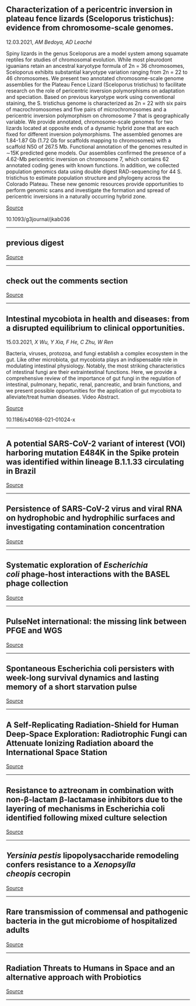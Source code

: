## Characterization of a pericentric inversion in plateau fence lizards (Sceloporus tristichus): evidence from chromosome-scale genomes.
 12.03.2021, _AM Bedoya, AD Leaché_


Spiny lizards in the genus Sceloporus are a model system among squamate reptiles for studies of chromosomal evolution. While most pleurodont iguanians retain an ancestral karyotype formula of 2n = 36 chromosomes, Sceloporus exhibits substantial karyotype variation ranging from 2n = 22 to 46 chromosomes. We present two annotated chromosome-scale genome assemblies for the Plateau Fence Lizard (Sceloporus tristichus) to facilitate research on the role of pericentric inversion polymorphisms on adaptation and speciation. Based on previous karyotype work using conventional staining, the S. tristichus genome is characterized as 2n = 22 with six pairs of macrochromosomes and five pairs of microchromosomes and a pericentric inversion polymorphism on chromosome 7 that is geographically variable. We provide annotated, chromosome-scale genomes for two lizards located at opposite ends of a dynamic hybrid zone that are each fixed for different inversion polymorphisms. The assembled genomes are 1.84-1.87 Gb (1.72 Gb for scaffolds mapping to chromosomes) with a scaffold N50 of 267.5 Mb. Functional annotation of the genomes resulted in ∼15K predicted gene models. Our assemblies confirmed the presence of a 4.62-Mb pericentric inversion on chromosome 7, which contains 62 annotated coding genes with known functions. In addition, we collected population genomics data using double digest RAD-sequencing for 44 S. tristichus to estimate population structure and phylogeny across the Colorado Plateau. These new genomic resources provide opportunities to perform genomic scans and investigate the formation and spread of pericentric inversions in a naturally occurring hybrid zone.

[Source](https://microbiomedigest.com/2021/03/01/march-1st-2021/)

10.1093/g3journal/jkab036

---

## previous digest

[Source](https://microbiomedigest.com/2021/03/01/march-1st-2021/)

---

## check out the comments section

[Source](https://www.biorxiv.org/content/10.1101/2020.07.16.205534v1?versioned=true)

---

## Intestinal mycobiota in health and diseases: from a disrupted equilibrium to clinical opportunities.
 15.03.2021, _X Wu, Y Xia, F He, C Zhu, W Ren_


Bacteria, viruses, protozoa, and fungi establish a complex ecosystem in the gut. Like other microbiota, gut mycobiota plays an indispensable role in modulating intestinal physiology. Notably, the most striking characteristics of intestinal fungi are their extraintestinal functions. Here, we provide a comprehensive review of the importance of gut fungi in the regulation of intestinal, pulmonary, hepatic, renal, pancreatic, and brain functions, and we present possible opportunities for the application of gut mycobiota to alleviate/treat human diseases. Video Abstract.

[Source](https://microbiomejournal.biomedcentral.com/articles/10.1186/s40168-021-01024-x)

10.1186/s40168-021-01024-x

---

## A potential SARS-CoV-2 variant of interest (VOI) harboring mutation E484K in the Spike protein was identified within lineage B.1.1.33 circulating in Brazil

[Source](https://www.biorxiv.org/content/10.1101/2021.03.12.434969v1.abstract)

---

## Persistence of SARS-CoV-2 virus and viral RNA on hydrophobic and hydrophilic surfaces and investigating contamination concentration

[Source](http://biorxiv.org/content/10.1101/2021.03.11.435056v1.abstract)

---

## Systematic exploration of&nbsp;<em>Escherichia coli</em>&nbsp;phage-host interactions with the BASEL phage collection

[Source](https://www.biorxiv.org/content/10.1101/2021.03.08.434280v2.abstract)

---

## PulseNet international: the missing link between PFGE and WGS

[Source](https://www.biorxiv.org/content/10.1101/2021.03.08.434411v2.abstract)

---

## Spontaneous Escherichia coli persisters with week-long survival dynamics and lasting memory of a short starvation pulse

[Source](https://www.biorxiv.org/content/10.1101/2020.09.17.301598v2.abstract)

---

## A Self-Replicating Radiation-Shield for Human Deep-Space Exploration: Radiotrophic Fungi can Attenuate Ionizing Radiation aboard the International Space Station

[Source](https://www.biorxiv.org/content/10.1101/2020.07.16.205534v5.abstract)

---

## Resistance to aztreonam in combination with non-β-lactam β-lactamase inhibitors due to the layering of mechanisms in Escherichia coli identified following mixed culture selection

[Source](https://www.biorxiv.org/content/10.1101/615336v2.abstract)

---

## <em>Yersinia pestis</em>&nbsp;lipopolysaccharide remodeling confers resistance to a&nbsp;<em>Xenopsylla cheopis</em>&nbsp;cecropin

[Source](https://www.biorxiv.org/content/10.1101/2021.03.12.435208v1.abstract)

---

## Rare transmission of commensal and pathogenic bacteria in the gut microbiome of hospitalized adults 

[Source](https://www.biorxiv.org/content/10.1101/2021.03.12.435204v1.abstract)

---

## Radiation Threats to Humans in Space and an alternative approach with Probiotics

[Source](https://www.biorxiv.org/content/10.1101/2021.03.12.435153v1.abstract)

---

